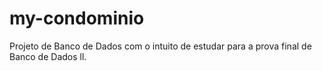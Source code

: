 # my-condominio
Projeto de Banco de Dados com o intuito de estudar para a prova final de Banco de Dados ll.
